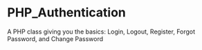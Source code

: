 PHP_Authentication
==================

A PHP class giving you the basics: Login, Logout, Register, Forgot Password, and Change Password